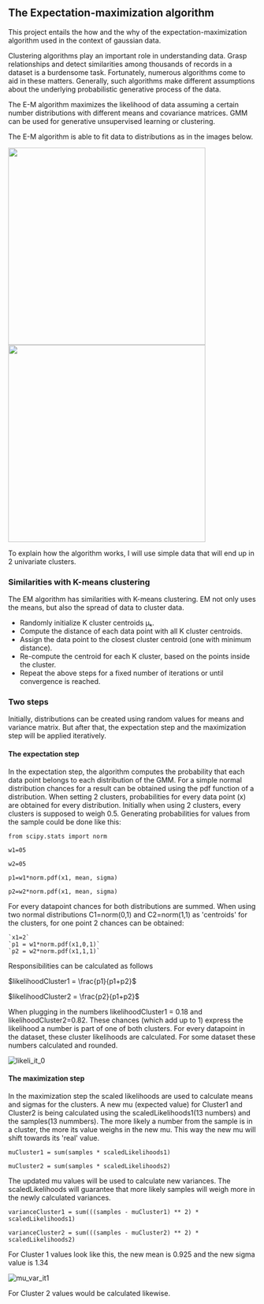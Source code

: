 ## The Expectation-maximization algorithm

This project entails the how and the why of the expectation-maximization algorithm used in the context of gaussian data. 

Clustering algorithms play an important role in understanding data. Grasp relationships and detect similarities among thousands of records in a dataset is a burdensome task. Fortunately, numerous algorithms come to aid in these matters. Generally, such algorithms make different assumptions about the underlying probabilistic generative process of the data.

The E-M algorithm maximizes the likelihood of data assuming a certain number distributions with different means and covariance matrices. GMM can be used for generative unsupervised learning or clustering. 

The E-M algorithm is able to fit data to distributions as in the images below.

<img src="https://github.com/user-attachments/assets/3010d96f-9ee0-4398-9ebb-26a3d68ed8de" width="400" >

<img src="https://github.com/user-attachments/assets/9e977c85-7298-4b2c-9d18-c6e4433eba92" width="400" >

To explain how the algorithm works, I will use simple data that will end up in 2 univariate clusters.

### Similarities with  K-means clustering

The EM algorithm has similarities with K-means clustering. EM not only uses the means, but also the spread of data to cluster data.
* Randomly initialize K cluster centroids μₖ.
* Compute the distance of each data point with all K cluster centroids.
* Assign the data point to the closest cluster centroid (one with minimum distance).
* Re-compute the centroid for each K cluster, based on the points inside the cluster.
* Repeat the above steps for a fixed number of iterations or until convergence is reached.

### Two steps
Initially, distributions can be created using random values for means and variance matrix. But after that, the expectation step and the maximization step will be applied iteratively.
#### The expectation step
In the expectation step, the algorithm computes the probability that each data point belongs to each distribution of the GMM.
For a simple normal distribution chances for a result can be obtained using the pdf function of a distribution. When setting 2 clusters, probabilities for every data point (x) are obtained for every distribution. Initially when using 2 clusters, every clusters is supposed to weigh 0.5. Generating probabilities for values from the sample could be done like this:

  `from scipy.stats import norm`

  `w1=05`

  `w2=05`
  
  `p1=w1*norm.pdf(x1, mean, sigma)`
  
  `p2=w2*norm.pdf(x1, mean, sigma)`

For every datapoint chances for both distributions are summed.
When using two normal distributions C1=norm(0,1) and C2=norm(1,1) as 'centroids' for the clusters, for one point 2 chances can be obtained:

    `x1=2`
    `p1 = w1*norm.pdf(x1,0,1)`
    `p2 = w2*norm.pdf(x1,1,1)`

Responsibilities can be calculated as follows

$likelihoodCluster1 = \frac{p1}{p1+p2}$

$likelihoodCluster2 = \frac{p2}{p1+p2}$

When plugging in the numbers likelihoodCluster1 = 0.18 and likelihoodCluster2=0.82. These chances (which add up to 1) express the likelihood a number is part of one of both clusters. For every datapoint in the dataset, these cluster likelihoods are calculated. For some dataset these numbers calculated and rounded.

![likeli_it_0](https://github.com/user-attachments/assets/8c43dea1-ddf1-43c7-914d-a0cbaf3fd438)

#### The maximization step

In the maximization step the scaled likelihoods are used to calculate means and sigmas for the clusters. A new mu (expected value) for Cluster1 and Cluster2 is being calculated using the scaledLikelihoods1(13 numbers) and the samples(13 nummbers). The more likely a number from the sample is in a cluster, the more its value weighs in the new mu. This way the new mu will shift towards its 'real' value. 

`muCluster1 = sum(samples * scaledLikelihoods1)`

`muCluster2 = sum(samples * scaledLikelihoods2)`

The updated mu values will be used to calculate new variances. The scaledLikelihoods will guarantee that more likely samples will weigh more in the newly calculated variances.

`varianceCluster1 = sum(((samples - muCluster1) ** 2) * scaledLikelihoods1)`

`varianceCluster2 = sum(((samples - muCluster2) ** 2) * scaledLikelihoods2)`

For Cluster 1 values look like this, the new mean is 0.925 and the new sigma value is 1.34

![mu_var_it1](https://github.com/user-attachments/assets/8cced2e4-cd4b-4b59-bf96-2cf8f50bb7e7)

For Cluster 2 values would be calculated likewise.























